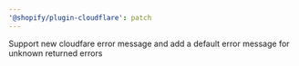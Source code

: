 ```yaml
---
'@shopify/plugin-cloudflare': patch
---
```


Support new cloudfare error message and add a default error message for unknown returned errors
